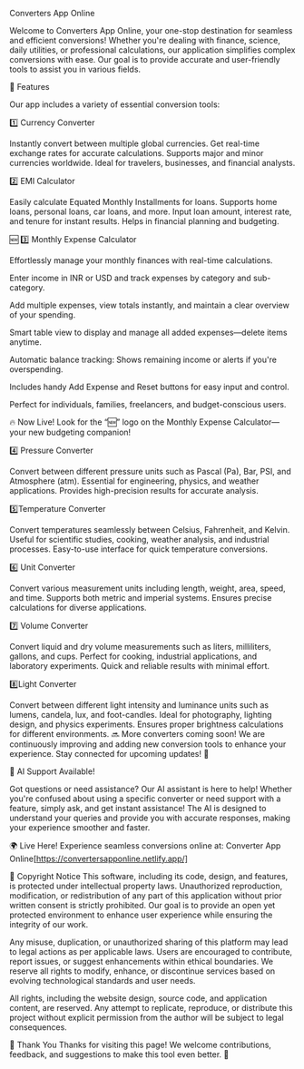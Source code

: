 Converters App Online

Welcome to Converters App Online, your one-stop destination for seamless and efficient conversions! Whether you're dealing with finance, science, daily utilities, or professional calculations, our application simplifies complex conversions with ease. Our goal is to provide accurate and user-friendly tools to assist you in various fields.

🚀 Features

Our app includes a variety of essential conversion tools:

1️⃣ Currency Converter

Instantly convert between multiple global currencies.
Get real-time exchange rates for accurate calculations.
Supports major and minor currencies worldwide.
Ideal for travelers, businesses, and financial analysts.

2️⃣ EMI Calculator

Easily calculate Equated Monthly Installments for loans.
Supports home loans, personal loans, car loans, and more.
Input loan amount, interest rate, and tenure for instant results.
Helps in financial planning and budgeting.

🆕 3️⃣ Monthly Expense Calculator

Effortlessly manage your monthly finances with real-time calculations.

Enter income in INR or USD and track expenses by category and sub-category.

Add multiple expenses, view totals instantly, and maintain a clear overview of your spending.

Smart table view to display and manage all added expenses—delete items anytime.

Automatic balance tracking: Shows remaining income or alerts if you're overspending.

Includes handy Add Expense and Reset buttons for easy input and control.

Perfect for individuals, families, freelancers, and budget-conscious users.

🔥 Now Live! Look for the “🆕” logo on the Monthly Expense Calculator—your new budgeting companion!

4️⃣ Pressure Converter

Convert between different pressure units such as Pascal (Pa), Bar, PSI, and Atmosphere (atm).
Essential for engineering, physics, and weather applications.
Provides high-precision results for accurate analysis.

5️⃣Temperature Converter

Convert temperatures seamlessly between Celsius, Fahrenheit, and Kelvin.
Useful for scientific studies, cooking, weather analysis, and industrial processes.
Easy-to-use interface for quick temperature conversions.

6️⃣ Unit Converter

Convert various measurement units including length, weight, area, speed, and time.
Supports both metric and imperial systems.
Ensures precise calculations for diverse applications.

7️⃣ Volume Converter

Convert liquid and dry volume measurements such as liters, milliliters, gallons, and cups.
Perfect for cooking, industrial applications, and laboratory experiments.
Quick and reliable results with minimal effort.

8️⃣Light Converter

Convert between different light intensity and luminance units such as lumens, candela, lux, and foot-candles.
Ideal for photography, lighting design, and physics experiments.
Ensures proper brightness calculations for different environments.
🔜 More converters coming soon! We are continuously improving and adding new conversion tools to enhance your experience. Stay connected for upcoming updates! 🚀

🤖 AI Support Available!

Got questions or need assistance? Our AI assistant is here to help! Whether you're confused about using a specific converter or need support with a feature, simply ask, and get instant assistance! The AI is designed to understand your queries and provide you with accurate responses, making your experience smoother and faster.

🌍 Live Here!
Experience seamless conversions online at: Converter App Online[https://convertersapponline.netlify.app/]

📜 Copyright Notice
This software, including its code, design, and features, is protected under intellectual property laws. Unauthorized reproduction, modification, or redistribution of any part of this application without prior written consent is strictly prohibited. Our goal is to provide an open yet protected environment to enhance user experience while ensuring the integrity of our work.

Any misuse, duplication, or unauthorized sharing of this platform may lead to legal actions as per applicable laws. Users are encouraged to contribute, report issues, or suggest enhancements within ethical boundaries. We reserve all rights to modify, enhance, or discontinue services based on evolving technological standards and user needs.

All rights, including the website design, source code, and application content, are reserved. Any attempt to replicate, reproduce, or distribute this project without explicit permission from the author will be subject to legal consequences.

🙌 Thank You
Thanks for visiting this page! We welcome contributions, feedback, and suggestions to make this tool even better. 🚀

